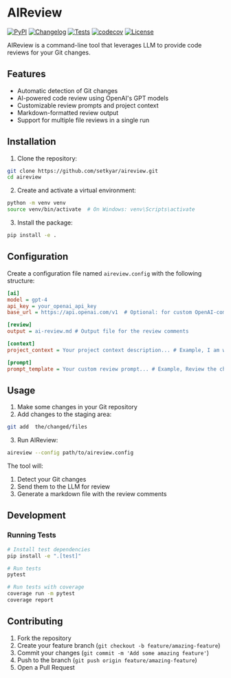 # AIReview

[![PyPI](https://img.shields.io/pypi/v/aireview.svg)](https://pypi.org/project/aireview/)
[![Changelog](https://img.shields.io/github/v/release/setkyar/aireview?include_prereleases&label=changelog)](https://github.com/setkyar/aireview/releases)
[![Tests](https://github.com/setkyar/ai-review/actions/workflows/test.yml/badge.svg)](https://github.com/setkyar/ai-review/actions/workflows/test.yml)
[![codecov](https://codecov.io/gh/setkyar/ai-review/graph/badge.svg?token=RNWN1A9D8J)](https://codecov.io/gh/setkyar/ai-review)
[![License](https://img.shields.io/badge/license-MIT-blue.svg)](https://github.com/setkyar/ai-review/blob/master/LICENSE)

AIReview is a command-line tool that leverages LLM to provide code reviews for your Git changes.

## Features

- Automatic detection of Git changes
- AI-powered code review using OpenAI's GPT models
- Customizable review prompts and project context
- Markdown-formatted review output
- Support for multiple file reviews in a single run

## Installation

1. Clone the repository:
```bash
git clone https://github.com/setkyar/aireview.git
cd aireview
```

2. Create and activate a virtual environment:
```bash
python -m venv venv
source venv/bin/activate  # On Windows: venv\Scripts\activate
```

3. Install the package:
```bash
pip install -e .
```

## Configuration

Create a configuration file named `aireview.config` with the following structure:

```ini
[ai]
model = gpt-4
api_key = your_openai_api_key
base_url = https://api.openai.com/v1  # Optional: for custom OpenAI-compatible endpoints

[review]
output = ai-review.md # Output file for the review comments

[context]
project_context = Your project context description... # Example, I am working on Nodejs, typescript project

[prompt]
prompt_template = Your custom review prompt... # Example, Review the changes and provide feedback on the code quality and best practices
```

## Usage

1. Make some changes in your Git repository
2. Add changes to the staging area:
```bash
git add  the/changed/files
```
3. Run AIReview:
```bash
aireview --config path/to/aireview.config
```

The tool will:
1. Detect your Git changes
2. Send them to the LLM for review
3. Generate a markdown file with the review comments

## Development

### Running Tests

```bash
# Install test dependencies
pip install -e ".[test]"

# Run tests
pytest

# Run tests with coverage
coverage run -m pytest
coverage report
```

## Contributing

1. Fork the repository
2. Create your feature branch (`git checkout -b feature/amazing-feature`)
3. Commit your changes (`git commit -m 'Add some amazing feature'`)
4. Push to the branch (`git push origin feature/amazing-feature`)
5. Open a Pull Request
